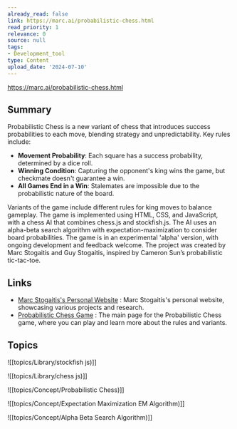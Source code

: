 ```yaml
---
already_read: false
link: https://marc.ai/probabilistic-chess.html
read_priority: 1
relevance: 0
source: null
tags:
- Development_tool
type: Content
upload_date: '2024-07-10'
---
```


https://marc.ai/probabilistic-chess.html
## Summary

Probabilistic Chess is a new variant of chess that introduces success probabilities to each move, blending strategy and unpredictability. Key rules include:

- **Movement Probability**: Each square has a success probability, determined by a dice roll.
- **Winning Condition**: Capturing the opponent's king wins the game, but checkmate doesn't guarantee a win.
- **All Games End in a Win**: Stalemates are impossible due to the probabilistic nature of the board.

Variants of the game include different rules for king moves to balance gameplay. The game is implemented using HTML, CSS, and JavaScript, with a chess AI that combines chess.js and stockfish.js. The AI uses an alpha-beta search algorithm with expectation-maximization to consider board probabilities. The game is in an experimental 'alpha' version, with ongoing development and feedback welcome. The project was created by Marc Stogaitis and Guy Stogaitis, inspired by Cameron Sun’s probabilistic tic-tac-toe.
## Links

- [Marc Stogaitis's Personal Website](https://marc.ai/) : Marc Stogaitis's personal website, showcasing various projects and research.
- [Probabilistic Chess Game](https://marc.ai/probchess) : The main page for the Probabilistic Chess game, where you can play and learn more about the rules and variants.

## Topics

![[topics/Library/stockfish js)]]

![[topics/Library/chess js)]]

![[topics/Concept/Probabilistic Chess)]]

![[topics/Concept/Expectation Maximization EM Algorithm)]]

![[topics/Concept/Alpha Beta Search Algorithm)]]